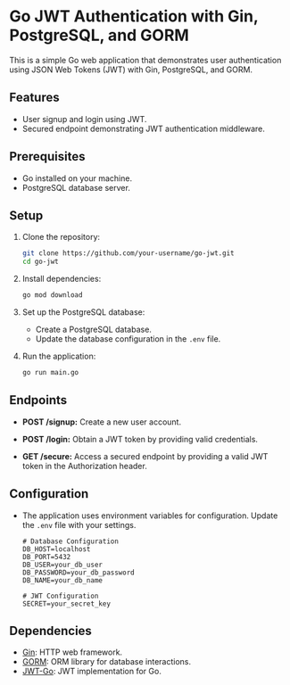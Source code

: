 # Go JWT Authentication with Gin, PostgreSQL, and GORM

This is a simple Go web application that demonstrates user authentication using JSON Web Tokens (JWT) with Gin, PostgreSQL, and GORM.

## Features

- User signup and login using JWT.
- Secured endpoint demonstrating JWT authentication middleware.

## Prerequisites

- Go installed on your machine.
- PostgreSQL database server.

## Setup

1. Clone the repository:

    ```bash
    git clone https://github.com/your-username/go-jwt.git
    cd go-jwt
    ```

2. Install dependencies:

    ```bash
    go mod download
    ```

3. Set up the PostgreSQL database:

    - Create a PostgreSQL database.
    - Update the database configuration in the `.env` file.

4. Run the application:

    ```bash
    go run main.go
    ```

## Endpoints

- **POST /signup:** Create a new user account.

- **POST /login:** Obtain a JWT token by providing valid credentials.

- **GET /secure:** Access a secured endpoint by providing a valid JWT token in the Authorization header.

## Configuration

- The application uses environment variables for configuration. Update the `.env` file with your settings.

    ```env
    # Database Configuration
    DB_HOST=localhost
    DB_PORT=5432
    DB_USER=your_db_user
    DB_PASSWORD=your_db_password
    DB_NAME=your_db_name

    # JWT Configuration
    SECRET=your_secret_key
    ```

## Dependencies

- [Gin](https://github.com/gin-gonic/gin): HTTP web framework.
- [GORM](https://gorm.io/): ORM library for database interactions.
- [JWT-Go](https://github.com/dgrijalva/jwt-go): JWT implementation for Go.
